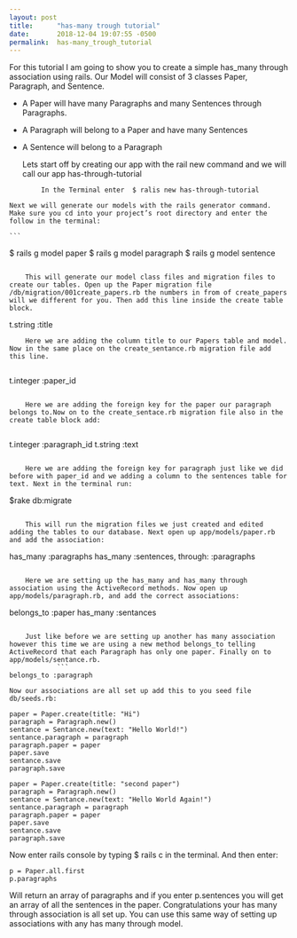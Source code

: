 ```yaml
---
layout: post
title:      "has-many trough tutorial"
date:       2018-12-04 19:07:55 -0500
permalink:  has-many_trough_tutorial
---
```



For this tutorial I am going to show you to create a simple has_many through association using rails. Our Model will consist of 3 classes Paper, Paragraph, and Sentence.

* A Paper will have many Paragraphs and many Sentences through Paragraphs. 
* A Paragraph will belong to a Paper and have many Sentences
* A Sentence will belong to a Paragraph 

	Lets start off by creating our app with the rail new command and we will call our app has-through-tutorial
	
```
		In the Terminal enter  $ ralis new has-through-tutorial
```

	Next we will generate our models with the rails generator command. Make sure you cd into your project’s root directory and enter the follow in the terminal:
			
	```
$ rails g model paper
$ rails g model paragraph
$ rails g model sentence
```

	This will generate our model class files and migration files to create our tables. Open up the Paper migration file /db/migration/001create_papers.rb the numbers in from of create_papers will we different for you. Then add this line inside the create table block.
```
t.string :title
```
	Here we are adding the column title to our Papers table and model. Now in the same place on the create_sentance.rb migration file add this line. 
	
```
t.integer :paper_id
```

	Here we are adding the foreign key for the paper our paragraph belongs to.Now on to the create_sentace.rb migration file also in the create table block add:
	
```
t.integer :paragraph_id
t.string :text
```

	Here we are adding the foreign key for paragraph just like we did before with paper_id and we adding a column to the sentences table for text. Next in the terminal run:

```
$rake db:migrate
```

	This will run the migration files we just created and edited adding the tables to our database. Next open up app/models/paper.rb and add the association: 

```
has_many :paragraphs
has_many :sentences, through: :paragraphs
```

	Here we are setting up the has_many and has_many through association using the ActiveRecord methods. Now open up app/models/paragraph.rb, and add the correct associations: 

```
belongs_to :paper
has_many :sentances
```

	Just like before we are setting up another has many association however this time we are using a new method belongs_to telling ActiveRecord that each Paragraph has only one paper. Finally on to app/models/sentance.rb. 
			```
belongs_to :paragraph
```

	Now our associations are all set up add this to you seed file db/seeds.rb:
	
```
paper = Paper.create(title: "Hi")
paragraph = Paragraph.new()
sentance = Sentance.new(text: "Hello World!")
sentance.paragraph = paragraph
paragraph.paper = paper
paper.save
sentance.save
paragraph.save

paper = Paper.create(title: "second paper")
paragraph = Paragraph.new()
sentance = Sentance.new(text: "Hello World Again!")
sentance.paragraph = paragraph
paragraph.paper = paper
paper.save
sentance.save
paragraph.save
```


Now enter rails console by typing $ rails c in the terminal. And then enter:
```
p = Paper.all.first
p.paragraphs
```
Will return an array of paragraphs and if you enter p.sentences you will get an array of all the sentences in the paper. Congratulations your has many through association is all set up. You can use this same way of setting up associations with any has many through model. 

		
